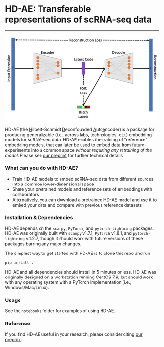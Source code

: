 # HD-AE: Transferable representations of scRNA-seq data

---

<img src="github_fig.png/">


HD-AE (the <ins>H</ins>ilbert-Schmidt <ins>D</ins>econfounded <ins>A</ins>uto<ins>e</ins>ncoder) is a package for producing generalizable (i.e., across
labs, technologies, etc.) embedding models for scRNA-seq data. HD-AE enables the training of "reference"
embedding models, that can later be used to embed data from future experiments into a common space _without
requiring any retraining of the model_. Please see <a href="https://www.biorxiv.org/content/10.1101/2021.04.13.439707v1">our preprint</a> for further technical details.


### What can you do with HD-AE?

* Train HD-AE models to embed scRNA-seq data from different sources into a common lower-dimensional space
* Share your pretrained models and reference sets of embeddings with collaborators
* Alternatively, you can download a pretrained HD-AE model and use it to embed your data and compare with previous reference datasets

### Installation & Dependencies

HD-AE depends on the `scanpy`, `PyTorch`, and `pytorch-lightning` packages. HD-AE was originally built with `scanpy` v1.7.1, `PyTorch` v1.8.1, and `pytorch-lightning` v.1.2.7, though it should work with future versions of these packages barring any major changes. 

The simplest way to get started with HD-AE is to clone this repo and run 

```
pip install .
```

HD-AE and all dependencies should install in 5 minutes or less. HD-AE was originally designed on a workstation running CentOS 7.9, but should work with any operating system with a PyTorch implementation (i.e., Windows/Mac/Linux).

### Usage

See the `notebooks` folder for examples of using HD-AE.

### Reference

If you find HD-AE useful in your research, please consider citing <a href="https://www.biorxiv.org/content/10.1101/2021.04.13.439707v1">our preprint</a>.

